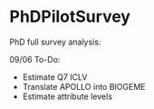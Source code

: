# PhDPilotSurvey
PhD full survey analysis:

09/06 To-Do:
- Estimate Q7 ICLV
- Translate APOLLO into BIOGEME
- Estimate attribute levels